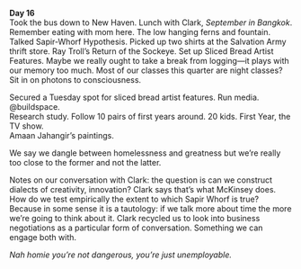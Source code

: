 **Day 16**  
Took the bus down to New Haven. Lunch with Clark, *September in Bangkok*. Remember eating with mom here. The low hanging ferns and fountain. Talked Sapir-Whorf Hypothesis. Picked up two shirts at the Salvation Army thrift store. Ray Troll’s Return of the Sockeye. Set up Sliced Bread Artist Features. Maybe we really ought to take a break from logging—it plays with our memory too much. Most of our classes this quarter are night classes? Sit in on photons to consciousness.

Secured a Tuesday spot for sliced bread artist features. Run media. @buildspace.  
Research study. Follow 10 pairs of first years around. 20 kids. First Year, the TV show.    
Amaan Jahangir’s paintings.

We say we dangle between homelessness and greatness but we’re really too close to the former and not the latter.

Notes on our conversation with Clark: the question is can we construct dialects of creativity, innovation? Clark says that’s what McKinsey does. How do we test empirically the extent to which Sapir Whorf is true? Because in some sense it is a tautology: if we talk more about time the more we’re going to think about it. Clark recycled us to look into business negotiations as a particular form of conversation. Something we can engage both with. 

*Nah homie you’re not dangerous, you’re just unemployable.*
